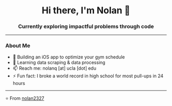 <h1 align="center">Hi there, I'm Nolan 👋</h1>
<h3 align="center">Currently exploring impactful problems through code</h3>

---

### About Me
- 🔭 Building an iOS app to optimize your gym schedule  
- 🌱 Learning data scraping & data processing  
- 📫 Reach me: nolanq [at] ucla [dot] edu  
- ⚡ Fun fact: I broke a world record in high school for most pull-ups in 24 hours  

---

⭐️ From [nolan2327](https://github.com/nolan2327)
